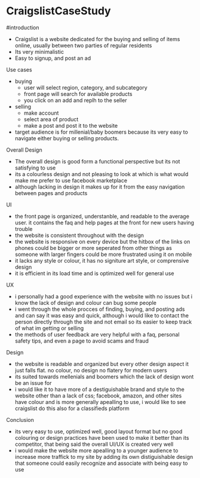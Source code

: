 # CraigslistCaseStudy

#introduction

- Craigslist is a website dedicated for the buying and selling of items online, usually between two parties of regular residents
- Its very minimalistic
- Easy to signup, and post an ad

Use cases
- buying
  - user will select region, category, and subcategory
  - front page will search for available products 
  - you click on an add and replh to the seller
- selling
  - make account
  - select area of product
  - make a post and post it to the website
- target audience is for millenial/baby boomers because its very easy to navigate either buying or selling products.

Overall Design
- The overall design is good form a functional perspective but its not satisfying to use
- its a colourless design and not pleasing to look at which is what would make me prefer to use facebook marketplace
- although lacking in design it makes up for it from the easy navigation between pages and products

UI
- the front page is organized, understanble, and readable to the average user. it contains the faq and help pages at the front for new users having trouble
- the website is consistent throughout with the design
- the website is responsive on every device but the hitbox of the links on phones could be bigger or more seperated from other things as someone with larger fingers could be more frustrated using it on mobile
- it lacks any style or colour, it has no signiture art style, or comprensive design
- it is efficient in its load time and is optimized well for general use

UX
- i personally had a good experience with the website with no issues but i know the lack of design and colour can bug some people
- i went through the whole procces of finding, buying, and posting ads and can say it was easy and quick, although i would like to contact the person directly through the site and not email so its easier to keep track of what im getting or selling
- the methods of user feedback are very helpful with a faq, personal safety tips, and even a page to avoid scams and fraud

Design
- the website is readable and organized but every other design aspect it just falls flat. no colour, no design no flatery for modern users
- its suited towards mellenials and boomers which the lack of design wont be an issue for
- i would like it to have more of a destiguishable brand and style to the website other than a lack of css; facebook, amazon, and other sites have colour and is more generally apealling to use, i would like to see craigslist do this also for a classifieds platform

Conclusion
- its very easy to use, optimized well, good layout format but no good colouring or design practices have been used to make it better than its competitor, that being said the overall UI/UX is created very well
- i would make the website more apealling to a younger audience to increase more traffick to my site by adding its own distiguishable design that someone could easily recognize and associate with being easy to use
